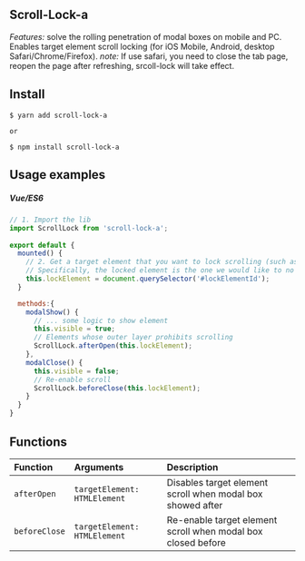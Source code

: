 ## Scroll-Lock-a
*Features:*
solve the rolling penetration of modal boxes on mobile and PC.
Enables target element scroll locking (for iOS Mobile, Android, desktop Safari/Chrome/Firefox).
*note:* If use safari, you need to close the tab page, reopen the page after refreshing, srcoll-lock will take effect.
## Install
    
    $ yarn add scroll-lock-a
    
    or
    
    $ npm install scroll-lock-a

## Usage examples
##### Vue/ES6

```javascript
// 1. Import the lib
import ScrollLock from 'scroll-lock-a';
  
export default {
  mounted() {
    // 2. Get a target element that you want to lock scrolling (such as a body/container).
    // Specifically, the locked element is the one we would like to no allow scroll.
    this.lockElement = document.querySelector('#lockElementId');
  }

  methods:{
    modalShow() {
      // ... some logic to show element
      this.visible = true;
      // Elements whose outer layer prohibits scrolling
      ScrollLock.afterOpen(this.lockElement); 
    },
    modalClose() {
      this.visible = false;
      // Re-enable scroll 
      ScrollLock.beforeClose(this.lockElement);
    }
  }
}
```

## Functions

| Function | Arguments | Description |
| :--- | :--- | :--- |
| `afterOpen` | `targetElement: HTMLElement` | Disables target element scroll when modal box showed  after |
| `beforeClose` | `targetElement: HTMLElement` | Re-enable target element scroll when modal box closed  before |
